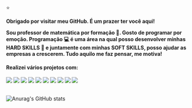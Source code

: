 ⭐



<strong> Obrigado por visitar meu GitHub. É um prazer ter você aqui!</strong>

<strong> Sou professor de matemática por formação :triangular_ruler:. Gosto de programar por emoção. Programação 💻 é uma área na qual posso desenvolver minhas HARD SKILLS 🐘 e juntamente com  minhas SOFT SKILLS, posso ajudar as empresas a crescerem. Tudo aquilo me faz pensar, me motiva! </strong>


<h4> Realizei vários projetos com: </h4>
<div display: grid;>
<img src="https://img.shields.io/badge/HTML-239120?style=for-the-badge&logo=html5&logoColor=white">
<img src="https://img.shields.io/badge/CSS-239120?&style=for-the-badge&logo=css3&logoColor=white" >
<img src="https://img.shields.io/badge/JavaScript-F7DF1E?style=for-the-badge&logo=javascript&logoColor=black">
<img src="https://img.shields.io/badge/Bootstrap-563D7C?style=for-the-badge&logo=bootstrap&logoColor=white" >
<img src="https://img.shields.io/badge/React-20232A?style=for-the-badge&logo=react&logoColor=61DAFB">
<img src="https://img.shields.io/badge/Node.js-43853D?style=for-the-badge&logo=node.js&logoColor=white">
<img = src="https://img.shields.io/badge/Express.js-404D59?style=for-the-badge">
<img src="https://img.shields.io/badge/PHP-777BB4?style=for-the-badge&logo=php&logoColor=white">
<img src="https://img.shields.io/badge/Java-ED8B00?style=for-the-badge&logo=openjdk&logoColor=whitehttps://img.shields.io/badge/MySQL-00000F?style=for-the-badge&logo=mysql&logoColor=white">
<img src="https://img.shields.io/badge/MySQL-00000F?style=for-the-badge&logo=mysql&logoColor=white">
</div>
<br>

![Anurag's GitHub stats](https://github-readme-stats.vercel.app/api?username=wagnerk78&show_icons=true&theme=onedark)
